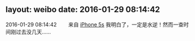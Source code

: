 layout: weibo
date: 2016-01-29 08:14:42
---
2016-01-29 08:14:42  &nbsp;&nbsp;&nbsp;&nbsp;&nbsp;&nbsp; 来自 <a href="sinaweibo://customweibosource" rel="nofollow">iPhone 5s</a>
我明白了，一定是水逆！然而一查时间刚过去没几天…… ​​​
